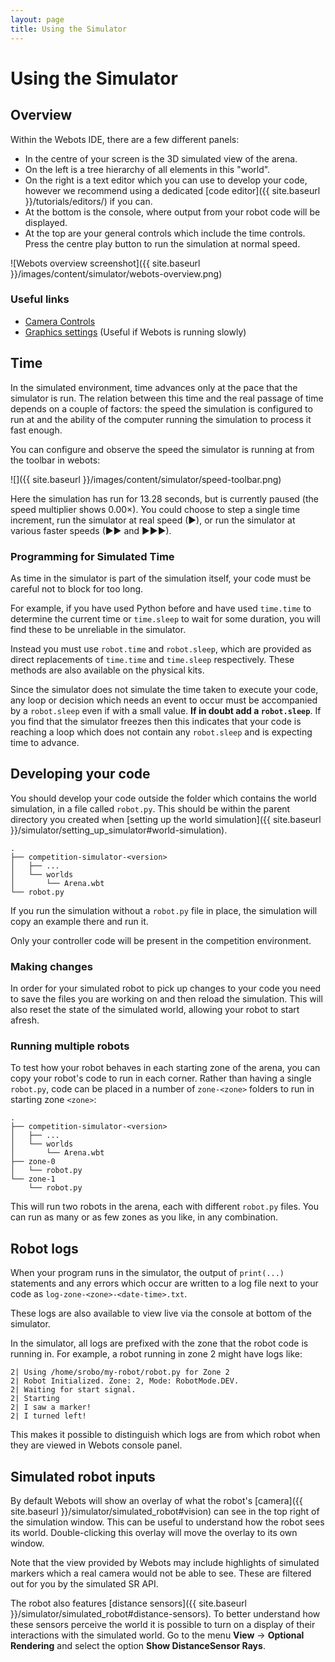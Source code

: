```yaml
---
layout: page
title: Using the Simulator
---
```


Using the Simulator
===================

## Overview

Within the Webots IDE, there are a few different panels:

- In the centre of your screen is the 3D simulated view of the arena.
- On the left is a tree hierarchy of all elements in this "world".
- On the right is a text editor which you can use to develop your code, however we recommend using a dedicated [code editor]({{ site.baseurl }}/tutorials/editors/) if you can.
- At the bottom is the console, where output from your robot code will be displayed.
- At the top are your general controls which include the time controls. Press the centre play button to run the simulation at normal speed.

![Webots overview screenshot]({{ site.baseurl }}/images/content/simulator/webots-overview.png)

### Useful links

- [Camera Controls](https://www.cyberbotics.com/doc/guide/the-3d-window#navigation-in-the-scene)
- [Graphics settings](https://www.cyberbotics.com/doc/guide/preferences#opengl) (Useful if Webots is running slowly)

## Time

In the simulated environment, time advances only at the pace that the simulator
is run. The relation between this time and the real passage of time depends on a
couple of factors: the speed the simulation is configured to run at and the
ability of the computer running the simulation to process it fast enough.

You can configure and observe the speed the simulator is running at from the toolbar in webots:

![]({{ site.baseurl }}/images/content/simulator/speed-toolbar.png)

Here the simulation has run for 13.28 seconds, but is currently paused (the
speed multiplier shows 0.00×). You could choose to step a single time increment,
run the simulator at real speed (▶), or run the simulator at various faster
speeds (▶▶ and ▶▶▶).

### Programming for Simulated Time

As time in the simulator is part of the simulation itself, your code must be careful not to block for too long.

For example, if you have used Python before and have used `time.time` to determine the current time or `time.sleep` to wait for some duration, you will find these to be unreliable in the simulator.

Instead you must use `robot.time` and `robot.sleep`, which are provided as direct replacements of `time.time` and `time.sleep` respectively.
These methods are also available on the physical kits.

<div class="warning" markdown="1">

  Since the simulator does not simulate the time taken to execute your code, any loop or decision which needs an event to occur must be accompanied by a `robot.sleep` even if with a small value.
  **If in doubt add a `robot.sleep`**.
  If you find that the simulator freezes then this indicates that your code is reaching a loop which does not contain any `robot.sleep` and is expecting time to advance.

</div>

## Developing your code

You should develop your code outside the folder which contains the world simulation, in a file called `robot.py`.
This should be within the parent directory you created when [setting up the world simulation]({{ site.baseurl }}/simulator/setting_up_simulator#world-simulation).

```
.
├── competition-simulator-<version>
│   ├── ...
│   └── worlds
│       └── Arena.wbt
└── robot.py
```

If you run the simulation without a `robot.py` file in place, the simulation will copy an example there and run it.

<div class="warning">
  Only your controller code will be present in the competition environment.
</div>

### Making changes

In order for your simulated robot to pick up changes to your code you need to save the files you are working on and then reload the simulation.
This will also reset the state of the simulated world, allowing your robot to start afresh.

### Running multiple robots

To test how your robot behaves in each starting zone of the arena, you can copy your robot's code to run in each corner.
Rather than having a single `robot.py`, code can be placed in a number of `zone-<zone>` folders to run in starting zone `<zone>`:

```
.
├── competition-simulator-<version>
│   ├── ...
│   └── worlds
│       └── Arena.wbt
├── zone-0
│   └── robot.py
└── zone-1
    └── robot.py
```

This will run two robots in the arena, each with different `robot.py` files. You can run as many or as few zones as you like, in any combination.

## Robot logs

When your program runs in the simulator, the output of `print(...)` statements and any errors which occur are written to a log file next to your code as `log-zone-<zone>-<date-time>.txt`.

These logs are also available to view live via the console at bottom of the simulator.

In the simulator, all logs are prefixed with the zone that the robot code is running in. For example, a robot running in zone 2 might have logs like:

~~~~~ not-code
2| Using /home/srobo/my-robot/robot.py for Zone 2
2| Robot Initialized. Zone: 2, Mode: RobotMode.DEV.
2| Waiting for start signal.
2| Starting
2| I saw a marker!
2| I turned left!
~~~~~

This makes it possible to distinguish which logs are from which robot when they are viewed in Webots console panel.

## Simulated robot inputs

By default Webots will show an overlay of what the robot's [camera]({{ site.baseurl }}/simulator/simulated_robot#vision) can see in the top right of the simulation window.
This can be useful to understand how the robot sees its world.
Double-clicking this overlay will move the overlay to its own window.

Note that the view provided by Webots may include highlights of simulated markers which a real camera would not be able to see.
These are filtered out for you by the simulated SR API.

The robot also features [distance sensors]({{ site.baseurl }}/simulator/simulated_robot#distance-sensors).
To better understand how these sensors perceive the world it is possible to turn on a display of their interactions with the simulated world.
Go to the menu **View** &rarr; **Optional Rendering** and select the option **Show DistanceSensor Rays**.
